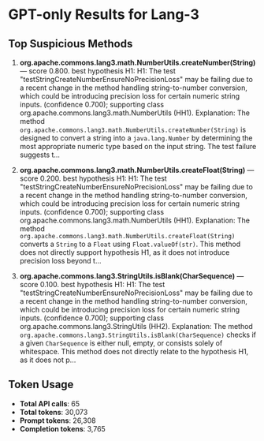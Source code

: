 # GPT-only Results for Lang-3

## Top Suspicious Methods

1. **org.apache.commons.lang3.math.NumberUtils.createNumber(String)** — score 0.800. best hypothesis H1: H1: The test "testStringCreateNumberEnsureNoPrecisionLoss" may be failing due to a recent change in the method handling string-to-number conversion, which could be introducing precision loss for certain numeric string inputs. (confidence 0.700); supporting class org.apache.commons.lang3.math.NumberUtils (HH1).
    Explanation: The method `org.apache.commons.lang3.math.NumberUtils.createNumber(String)` is designed to convert a string into a `java.lang.Number` by determining the most appropriate numeric type based on the input string. The test failure suggests t...

2. **org.apache.commons.lang3.math.NumberUtils.createFloat(String)** — score 0.200. best hypothesis H1: H1: The test "testStringCreateNumberEnsureNoPrecisionLoss" may be failing due to a recent change in the method handling string-to-number conversion, which could be introducing precision loss for certain numeric string inputs. (confidence 0.700); supporting class org.apache.commons.lang3.math.NumberUtils (HH1).
    Explanation: The method `org.apache.commons.lang3.math.NumberUtils.createFloat(String)` converts a `String` to a `Float` using `Float.valueOf(str)`. This method does not directly support hypothesis H1, as it does not introduce precision loss beyond t...

3. **org.apache.commons.lang3.StringUtils.isBlank(CharSequence)** — score 0.100. best hypothesis H1: H1: The test "testStringCreateNumberEnsureNoPrecisionLoss" may be failing due to a recent change in the method handling string-to-number conversion, which could be introducing precision loss for certain numeric string inputs. (confidence 0.700); supporting class org.apache.commons.lang3.StringUtils (HH2).
    Explanation: The method `org.apache.commons.lang3.StringUtils.isBlank(CharSequence)` checks if a given `CharSequence` is either null, empty, or consists solely of whitespace. This method does not directly relate to the hypothesis H1, as it does not p...


## Token Usage

- **Total API calls**: 65
- **Total tokens**: 30,073
- **Prompt tokens**: 26,308
- **Completion tokens**: 3,765
